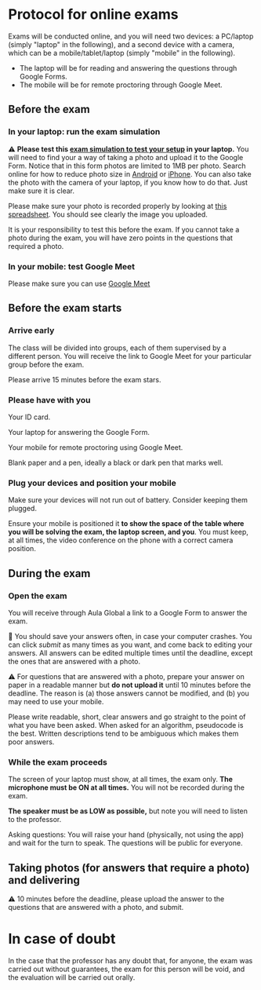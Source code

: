 # Protocol for online exams

Exams will be conducted online, and you will need two devices: a PC/laptop (simply "laptop" in the following), and a second device with a camera, which can be a mobile/tablet/laptop (simply "mobile" in the following).

* The laptop will be for reading and answering the questions through Google Forms.
* The mobile will be for remote proctoring through Google Meet.

## Before the exam

### In your laptop: run the exam simulation

:warning: **Please test this [exam simulation to test your setup](https://forms.gle/RtNYyW4xvuZYNtYT9) in your laptop.**
You will need to find your a way of taking a photo and upload it to the Google Form.
Notice that in this form photos are limited to 1MB per photo. Search online for
how to reduce photo size in [Android](https://www.google.com/search?q=android+reduce+photo+size) or [iPhone](https://www.google.com/search?q=android+reduce+photo+size).
You can also take the photo with the camera of your laptop, if you know how to do that. Just make sure it is clear.

Please make sure your photo is recorded properly by looking at [this spreadsheet](https://docs.google.com/spreadsheets/d/1LwFtLnctJqRhp1QgJ6yo4t8cMlblvYZ4MoZ_79Oxdeo/edit#). 
You should see clearly the image you uploaded. 

It is your responsibility to test this before the exam. If you cannot take a photo during the exam, you will have zero points in the questions that required a photo.

### In your mobile: test Google Meet

Please make sure you can use [Google Meet](https://meet.google.com/)

## Before the exam starts

### Arrive early

The class will be divided into groups, each of them supervised by a different person. You will receive the link to Google Meet for your particular group before the exam.

Please arrive 15 minutes before the exam stars.

### Please have with you

Your ID card.

Your laptop for answering the Google Form.

Your mobile for remote proctoring using Google Meet.

Blank paper and a pen, ideally a black or dark pen that marks well.

### Plug your devices and position your mobile

Make sure your devices will not run out of battery. Consider keeping them plugged.

Ensure your mobile is positioned it **to show the space of the table where you will be solving the exam, the laptop screen, and you**. You must keep, at all times, the video conference on the phone with a correct camera position.

## During the exam

### Open the exam

You will receive through Aula Global a link to a Google Form to answer the exam.

:pencil: You should save your answers often, in case your computer crashes. You can click *submit* as many times as you want, and come back to editing your answers. All answers can be edited multiple times until the deadline, except the ones that are answered with a photo.

:warning: For questions that are answered with a photo, prepare your answer on paper in a readable manner but **do not upload it** until 10 minutes before the deadline. The reason is (a) those answers cannot be modified, and (b) you may need to use your mobile.

Please write readable, short, clear answers and go straight to the point of what you have been asked. When asked for an algorithm, pseudocode is the best. Written descriptions tend to be ambiguous which makes them poor answers.

### While the exam proceeds

The screen of your laptop must show, at all times, the exam only. **The microphone must be ON at all times.** You will not be recorded during the exam.

**The speaker must be as LOW as possible,** but note you will need to listen to the professor.

Asking questions: You will raise your hand (physically, not using the app) and wait for the turn to speak. The questions will be public for everyone.

## Taking photos (for answers that require a photo) and delivering

:warning: 10 minutes before the deadline, please upload the answer to the questions that are answered with a photo, and submit.

# In case of doubt

In the case that the professor has any doubt that, for anyone, the exam was carried out without guarantees, the exam for this person will be void, and the evaluation will be carried out orally.
